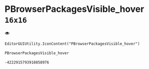 # PBrowserPackagesVisible_hover `16x16`
<img src="/img/PBrowserPackagesVisible_hover.png" width=16 height=16>

``` CSharp
EditorGUIUtility.IconContent("PBrowserPackagesVisible_hover")
```
```
PBrowserPackagesVisible_hover
```
```
-4222915793918858976
```

